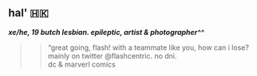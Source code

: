 ## hal' 🇭🇰

 ***xe/he, 19 butch lesbian. epileptic, artist & photographer^^***
  >> “great going, flash! with a teammate like you, how can i lose?  
mainly on twitter @flashcentric. no dni.  
 dc & marverl comics
